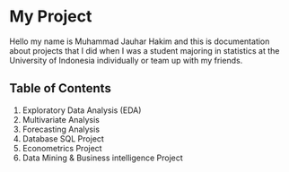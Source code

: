 # My Project

Hello my name is Muhammad Jauhar Hakim and this is documentation about projects that I did when I was a student majoring in statistics at the University of Indonesia individually or team up with my friends.

## Table of Contents

1. Exploratory Data Analysis (EDA)
2. Multivariate Analysis
3. Forecasting Analysis
4. Database SQL Project
5. Econometrics Project
6. Data Mining & Business intelligence Project
